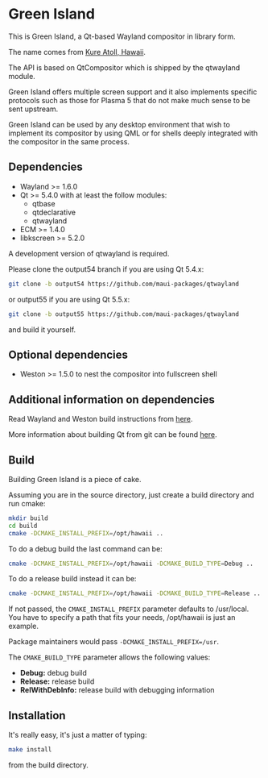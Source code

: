 Green Island
============

This is Green Island, a Qt-based Wayland compositor in library form.

The name comes from [Kure Atoll, Hawaii](http://en.wikipedia.org/wiki/Green_Island,_Hawaii).

The API is based on QtCompositor which is shipped by the qtwayland module.

Green Island offers multiple screen support and it also implements specific protocols
such as those for Plasma 5 that do not make much sense to be sent upstream.

Green Island can be used by any desktop environment that wish to implement its compositor
by using QML or for shells deeply integrated with the compositor in the same process.

## Dependencies

* Wayland >= 1.6.0
* Qt >= 5.4.0 with at least the follow modules:
  * qtbase
  * qtdeclarative
  * qtwayland
* ECM >= 1.4.0
* libkscreen >= 5.2.0


A development version of qtwayland is required.

Please clone the output54 branch if you are using Qt 5.4.x:

```sh
git clone -b output54 https://github.com/maui-packages/qtwayland
```

or output55 if you are using Qt 5.5.x:

```sh
git clone -b output55 https://github.com/maui-packages/qtwayland
```

and build it yourself.

## Optional dependencies

* Weston >= 1.5.0 to nest the compositor into fullscreen shell

## Additional information on dependencies

Read Wayland and Weston build instructions from [here](http://wayland.freedesktop.org/building.html).

More information about building Qt from git can be found [here](http://qt-project.org/wiki/Building-Qt-5-from-Git).

## Build

Building Green Island is a piece of cake.

Assuming you are in the source directory, just create a build directory
and run cmake:

```sh
mkdir build
cd build
cmake -DCMAKE_INSTALL_PREFIX=/opt/hawaii ..
```

To do a debug build the last command can be:

```sh
cmake -DCMAKE_INSTALL_PREFIX=/opt/hawaii -DCMAKE_BUILD_TYPE=Debug ..
```

To do a release build instead it can be:

```sh
cmake -DCMAKE_INSTALL_PREFIX=/opt/hawaii -DCMAKE_BUILD_TYPE=Release ..
```

If not passed, the `CMAKE_INSTALL_PREFIX` parameter defaults to /usr/local.
You have to specify a path that fits your needs, /opt/hawaii is just an example.

Package maintainers would pass `-DCMAKE_INSTALL_PREFIX=/usr`.

The `CMAKE_BUILD_TYPE` parameter allows the following values:

* **Debug:** debug build
* **Release:** release build
* **RelWithDebInfo:** release build with debugging information

## Installation

It's really easy, it's just a matter of typing:

```sh
make install
```

from the build directory.
